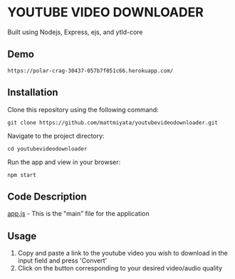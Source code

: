 # YOUTUBE VIDEO DOWNLOADER

Built using Nodejs, Express, ejs, and ytld-core

## Demo

```
https://polar-crag-30437-057b7f051c66.herokuapp.com/
```
## Installation

Clone this repository using the following command:
```
git clone https://github.com/mattmiyata/youtubevideodownloader.git
```
Navigate to the project directory:
```
cd youtubevideodownloader
```
Run the app and view in your browser:
```
npm start
```
## Code Description
[app.js](https://github.com/mattmiyata/YoutubeVideoDownloader/blob/main/app.js) - This is the "main" file for the application


## Usage
  1. Copy and paste a link to the youtube video you wish to download in the input field and press 'Convert'
  2. Click on the button corresponding to your desired video/audio quality
